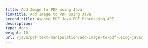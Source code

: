 ```yaml
---
title: Add Image to PDF using Java
linktitle: Add Image to PDF using Java
second_title: Aspose.PDF Java PDF Processing API
description: 
type: docs
weight: 10
url: /java/pdf-text-manipulation/add-image-to-pdf-using-java/
---
```

